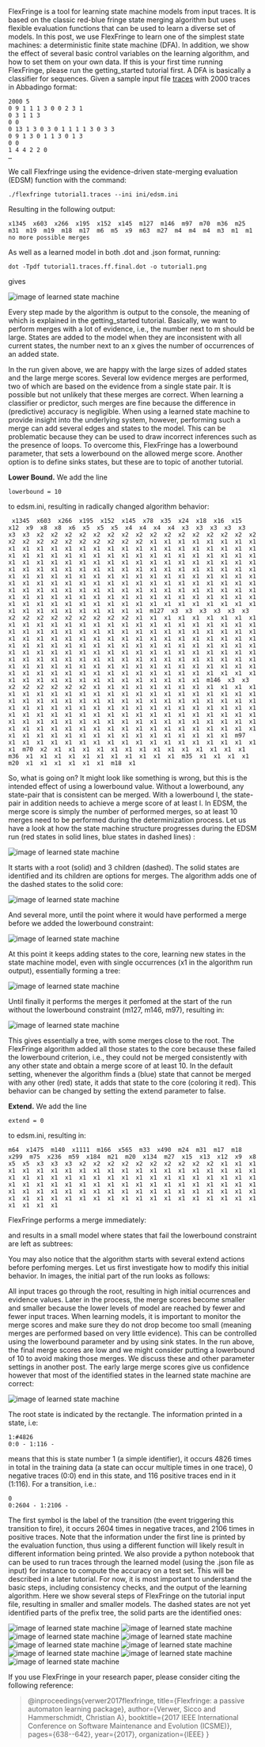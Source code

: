 
FlexFringe is a tool for learning state machine models from input traces. It is based on the classic red-blue fringe state merging algorithm but uses flexible evaluation functions that can be used to learn a diverse set of models. In this post, we use FlexFringe to learn one of the simplest state machines: a deterministic finite state machine (DFA). In addition, we show the effect of several basic control variables on the learning algorithm, and how to set them on your own data. If this is your first time running FlexFringe, please run the getting_started tutorial first. A DFA is basically a classifier for sequences. Given a sample input file [traces](models/tutorial1.traces "traces") with 2000 traces in Abbadingo format:

```
2000 5
0 9 1 1 1 3 0 0 2 3 1
0 3 1 1 3
0 0
0 13 1 3 0 3 0 1 1 1 1 3 0 3 3
0 9 1 3 0 1 1 3 0 1 3
0 0
1 4 4 2 2 0
…
```

We call Flexfringe using the evidence-driven state-merging evaluation (EDSM) function with the command:

```
./flexfringe tutorial1.traces --ini ini/edsm.ini
```

Resulting in the following output:

```
x1345  x603  x266  x195  x152  x145  m127  m146  m97  m70  m36  m25  m31  m19  m19  m18  m17  m6  m5  x9  m63  m27  m4  m4  m4  m3  m1  m1  no more possible merges
```

As well as a learned model in both .dot and .json format, running:

```
dot -Tpdf tutorial1.traces.ff.final.dot -o tutorial1.png
```
gives

![image of learned state machine](models/tutorial1.png)

Every step made by the algorithm is output to the console, the meaning of which is explained in the getting_started tutorial. Basically, we want to perform merges with a lot of evidence, i.e., the number next to m should be large. States are added to the model when they are inconsistent with all current states, the number next to an x gives the number of occurrences of an added state.

In the run given above, we are happy with the large sizes of added states and the large merge scores. Several low evidence merges are performed, two of which are based on the evidence from a single state pair. It is possible but not unlikely that these merges are correct. When learning a classifier or predictor, such merges are fine because the difference in (predictive) accuracy is negligible. When using a learned state machine to provide insight into the underlying system, however, performing such a merge can add several edges and states to the model. This can be problematic because they can be used to draw incorrect inferences such as the presence of loops. To overcome this, FlexFringe has a lowerbound parameter, that sets a lowerbound on the allowed merge score. Another option is to define sinks states, but these are to topic of another tutorial.

**Lower Bound.** We add the line

```
lowerbound = 10
```

to edsm.ini, resulting in radically changed algorithm behavior:

```
 x1345  x603  x266  x195  x152  x145  x78  x35  x24  x18  x16  x15  x12  x9  x8  x8  x6  x5  x5  x5  x4  x4  x4  x4  x3  x3  x3  x3  x3  x3  x3  x2  x2  x2  x2  x2  x2  x2  x2  x2  x2  x2  x2  x2  x2  x2  x2  x2  x2  x2  x2  x2  x2  x2  x2  x2  x2  x1  x1  x1  x1  x1  x1  x1  x1  x1  x1  x1  x1  x1  x1  x1  x1  x1  x1  x1  x1  x1  x1  x1  x1  x1  x1  x1  x1  x1  x1  x1  x1  x1  x1  x1  x1  x1  x1  x1  x1  x1  x1  x1  x1  x1  x1  x1  x1  x1  x1  x1  x1  x1  x1  x1  x1  x1  x1  x1  x1  x1  x1  x1  x1  x1  x1  x1  x1  x1  x1  x1  x1  x1  x1  x1  x1  x1  x1  x1  x1  x1  x1  x1  x1  x1  x1  x1  x1  x1  x1  x1  x1  x1  x1  x1  x1  x1  x1  x1  x1  x1  x1  x1  x1  x1  x1  x1  x1  x1  x1  x1  x1  x1  x1  x1  x1  x1  x1  x1  x1  x1  x1  x1  x1  x1  x1  x1  x1  x1  x1  x1  x1  x1  x1  x1  x1  x1  x1  x1  x1  x1  x1  x1  x1  x1  x1  x1  x1  x1  x1  x1  x1  x1  x1  x1  x1  x1  x1  x1  x1  x1  x1  x1  x1  x1  x1  x1  x1  x1  x1  x1  x1  x1  x1  x1  x1  x1  x1  x1  x1  m127  x3  x3  x3  x3  x3  x3  x2  x2  x2  x2  x2  x2  x2  x2  x2  x1  x1  x1  x1  x1  x1  x1  x1  x1  x1  x1  x1  x1  x1  x1  x1  x1  x1  x1  x1  x1  x1  x1  x1  x1  x1  x1  x1  x1  x1  x1  x1  x1  x1  x1  x1  x1  x1  x1  x1  x1  x1  x1  x1  x1  x1  x1  x1  x1  x1  x1  x1  x1  x1  x1  x1  x1  x1  x1  x1  x1  x1  x1  x1  x1  x1  x1  x1  x1  x1  x1  x1  x1  x1  x1  x1  x1  x1  x1  x1  x1  x1  x1  x1  x1  x1  x1  x1  x1  x1  x1  x1  x1  x1  x1  x1  x1  x1  x1  x1  x1  x1  x1  x1  x1  x1  x1  x1  x1  x1  x1  x1  x1  x1  x1  x1  x1  x1  x1  x1  x1  x1  x1  x1  x1  x1  x1  x1  x1  x1  x1  x1  x1  x1  x1  x1  x1  x1  x1  x1  x1  x1  x1  x1  x1  x1  x1  x1  x1  x1  x1  x1  x1  x1  x1  x1  x1  x1  x1  x1  x1  x1  x1  x1  x1  x1  x1  m146  x3  x3  x2  x2  x2  x2  x2  x2  x1  x1  x1  x1  x1  x1  x1  x1  x1  x1  x1  x1  x1  x1  x1  x1  x1  x1  x1  x1  x1  x1  x1  x1  x1  x1  x1  x1  x1  x1  x1  x1  x1  x1  x1  x1  x1  x1  x1  x1  x1  x1  x1  x1  x1  x1  x1  x1  x1  x1  x1  x1  x1  x1  x1  x1  x1  x1  x1  x1  x1  x1  x1  x1  x1  x1  x1  x1  x1  x1  x1  x1  x1  x1  x1  x1  x1  x1  x1  x1  x1  x1  x1  x1  x1  x1  x1  x1  x1  x1  x1  x1  x1  x1  x1  x1  x1  x1  x1  x1  x1  x1  x1  x1  x1  x1  x1  x1  x1  x1  x1  x1  x1  x1  x1  x1  x1  x1  x1  x1  x1  x1  x1  x1  x1  x1  x1  x1  x1  x1  x1  x1  x1  x1  x1  x1  m97  x1  x1  x1  x1  x1  x1  x1  x1  x1  x1  x1  x1  x1  x1  x1  x1  x1  x1  x1  m70  x2  x1  x1  x1  x1  x1  x1  x1  x1  x1  x1  x1  x1  x1  x1  m36  x1  x1  x1  x1  x1  x1  x1  x1  x1  x1  x1  m35  x1  x1  x1  x1  m20  x1  x1  x1  x1  x1  x1  m18  x1
```

So, what is going on? It might look like something is wrong, but this is the intended effect of using a lowerbound value. Without a lowerbound, any state-pair that is consistent can be merged. With a lowerbound l, the state-pair in addition needs to achieve a merge score of at least l. In EDSM, the merge score is simply the number of performed merges, so at least 10 merges need to be performed during the determinization process. Let us have a look at how the state machine structure progresses during the EDSM run (red states in solid lines, blue states in dashed lines) :

![image of learned state machine](models/tutorial_lowerbound1.png)

It starts with a root (solid) and 3 children (dashed). The solid states are identified and its children are options for merges. The algorithm adds one of the dashed states to the solid core:

![image of learned state machine](models/tutorial_lowerbound2.png)

And several more, until the point where it would have performed a merge before we added the lowerbound constraint:

![image of learned state machine](models/tutorial_lowerbound3.png)

At this point it keeps adding states to the core, learning new states in the state machine model, even with single occurrences (x1 in the algorithm run output), essentially forming a tree:

![image of learned state machine](models/tutorial_lowerbound4.png)

Until finally it performs the merges it perfomed at the start of the run without the lowerbound constraint (m127, m146, m97), resulting in:

![image of learned state machine](models/tutorial_lowerbound5.png)

This gives essentially a tree, with some merges close to the root. The FlexFringe algorithm added all those states to the core because these failed the lowerbound criterion, i.e., they could not be merged consistently with any other state and obtain a merge score of at least 10. In the default setting, whenever the algorithm finds a (blue) state that cannot be merged with any other (red) state, it adds that state to the core (coloring it red). This behavior can be changed by setting the extend parameter to false.

**Extend.** We add the line

```
extend = 0
```

to edsm.ini, resulting in:

```
m64  x1475  m140  x1111  m166  x565  m33  x490  m24  m31  m17  m18  x299  m75  x236  m59  x184  m21  m20  x134  m27  x15  x13  x12  x9  x8  x5  x5  x3  x3  x3  x2  x2  x2  x2  x2  x2  x2  x2  x2  x2  x1  x1  x1  x1  x1  x1  x1  x1  x1  x1  x1  x1  x1  x1  x1  x1  x1  x1  x1  x1  x1  x1  x1  x1  x1  x1  x1  x1  x1  x1  x1  x1  x1  x1  x1  x1  x1  x1  x1  x1  x1  x1  x1  x1  x1  x1  x1  x1  x1  x1  x1  x1  x1  x1  x1  x1  x1  x1  x1  x1  x1  x1  x1  x1  x1  x1  x1  x1  x1  x1  x1  x1  x1  x1  x1  x1  x1  x1  x1  x1  x1  x1  x1  x1  x1  x1  x1  x1  x1  x1  x1  x1  x1  x1  x1  x1  x1 
 ```
FlexFringe performs a merge immediately:

and results in a small model where states that fail the lowerbound constraint are left as subtrees:




You may also notice that the algorithm starts with several extend actions before perfoming merges. Let us first investigate how to modify this initial behavior. In images, the initial part of the run looks as follows:



All input traces go through the root, resulting in high initial ocurrences and evidence values. Later in the process, the merge scores become smaller and smaller because the lower levels of model are reached by fewer and fewer input traces. When learning models, it is important to monitor the merge scores and make sure they do not drop become too small (meaning merges are performed based on very little evidence). This can be controlled using the lowerbound parameter and by using sink states. In the run above, the final merge scores are low and we might consider putting a lowerbound of 10 to avoid making those merges. We discuss these and other parameter settings in another post. The early large merge scores give us confidence however that most of the identified states in the learned state machine are correct:

![image of learned state machine](models/tutorial1.png)

The root state is indicated by the rectangle. The information printed in a state, i.e:

```
1:#4826
0:0 - 1:116 -
```

means that this is state number 1 (a simple identifier), it occurs 4826 times in total in the training data (a state can occur multiple times in one trace), 0 negative traces (0:0) end in this state, and 116 positive traces end in it (1:116). For a transition, i.e.:

```
0
0:2604 - 1:2106 -
```

The first symbol is the label of the transition (the event triggering this transition to fire), it occurs 2604 times in negative traces, and 2106 times in positive traces. Note that the information under the first line is printed by the evaluation function, thus using a different function will likely result in different information being printed. We also provide a python notebook that can be used to run traces through the learned model (using the .json file as input) for instance to compute the accuracy on a test set. This will be described in a later tutorial. For now, it is most important to understand the basic steps, including consistency checks, and the output of the learning algorithm. Here we show several steps of FlexFringe on the tutorial input file, resulting in smaller and smaller models. The dashed states are not yet identified parts of the prefix tree, the solid parts are the identified ones:

![image of learned state machine](models/tutorial1-2.png)
![image of learned state machine](models/tutorial1-3.png)
![image of learned state machine](models/tutorial1-4.png)
![image of learned state machine](models/tutorial1-5.png)
![image of learned state machine](models/tutorial1-6.png)
![image of learned state machine](models/tutorial1-7.png)
![image of learned state machine](models/tutorial1-8.png)
![image of learned state machine](models/tutorial1-9.png)
![image of learned state machine](models/tutorial1-10.png)

If you use FlexFringe in your research paper, please consider citing the following reference:

> @inproceedings{verwer2017flexfringe,
>  title={Flexfringe: a passive automaton learning package},
>  author={Verwer, Sicco and Hammerschmidt, Christian A},
>  booktitle={2017 IEEE International Conference on Software Maintenance and Evolution (ICSME)},
>  pages={638--642},
>  year={2017},
>  organization={IEEE}
>}
